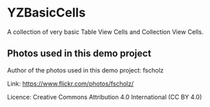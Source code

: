 YZBasicCells
============

A collection of very basic Table View Cells and Collection View Cells.


## Photos used in this demo project

Author of the photos used in this demo project: fscholz

Link: https://www.flickr.com/photos/fscholz/

Licence: Creative Commons Attribution 4.0 International (CC BY 4.0)